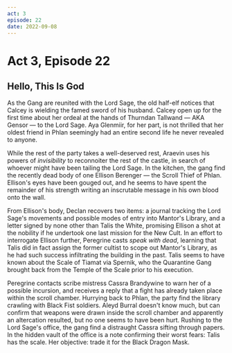 ```yaml
---
act: 3
episode: 22
date: 2022-09-08
---
```

# Act 3, Episode 22
## Hello, This Is God
As the Gang are reunited with the Lord Sage, the old half-elf notices that Calcey is wielding the famed sword of his husband. Calcey open up for the first time about her ordeal at the hands of Thurndan Tallwand — AKA Gensor — to the Lord Sage. Aya Glenmiir, for her part, is not thrilled that her oldest friend in Phlan seemingly had an entire second life he never revealed to anyone.

While the rest of the party takes a well-deserved rest, Araevin uses his powers of *invisibility* to reconnoiter the rest of the castle, in search of whoever might have been tailing the Lord Sage. In the kitchen, the gang find the recently dead body of one Ellison Berenger — the Scroll Thief of Phlan. Ellison's eyes have been gouged out, and he seems to have spent the remainder of his strength writing an inscrutable message in his own blood onto the wall.

From Ellison's body, Declan recovers two items: a journal tracking the Lord Sage's movements and possible modes of entry into Mantor's Library, and a letter signed by none other than Talis the White, promising Ellison a shot at the nobility if he undertook one last mission for the New Cult. In an effort to interrogate Ellison further, Peregrine casts *speak with dead*, learning that Talis did in fact assign the former cultist to scope out Mantor's Library, as he had such success infiltrating the building in the past. Talis seems to have known about the Scale of Tiamat via Spernik, who the Quarantine Gang brought back from the Temple of the Scale prior to his execution.

Peregrine contacts scribe mistress Cassra Brandywine to warn her of a possible incursion, and receives a reply that a fight has already taken place within the scroll chamber. Hurrying back to Phlan, the party find the library crawling with Black Fist soldiers. Aleyd Burral doesn't know much, but can confirm that weapons were drawn inside the scroll chamber and apparently an altercation resulted, but no one seems to have been hurt. Rushing to the Lord Sage's office, the gang find a distraught Cassra sifting through papers. In the hidden vault of the office is a note confirming their worst fears: Talis has the scale. Her objective: trade it for the Black Dragon Mask.

